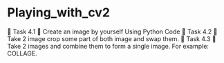 # Playing_with_cv2

🔅 Task 4.1
📌 Create an image by yourself Using Python Code
🔅 Task 4.2
📌 Take 2 image crop some part of both image and swap them.
🔅 Task 4.3
📌 Take 2 images and combine them to form a single image. For example: COLLAGE.

